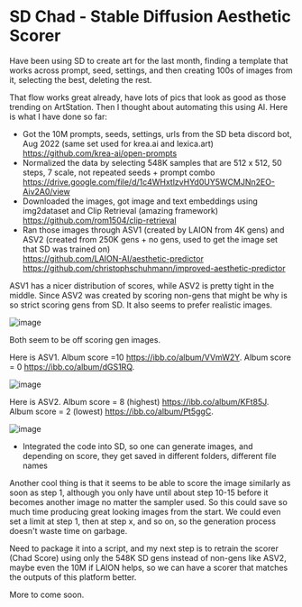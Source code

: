 # SD Chad - Stable Diffusion Aesthetic Scorer

Have been using SD to create art for the last month, finding a template that works across prompt, seed, settings, and then creating 100s of images from it, selecting the best, deleting the rest. 

That flow works great already, have lots of pics that look as good as those trending on ArtStation. Then I thought about automating this using AI. Here is what I have done so far: 

- Got the 10M prompts, seeds, settings, urls from the SD beta discord bot, Aug 2022 (same set used for krea.ai and lexica.art)
https://github.com/krea-ai/open-prompts
- Normalized the data by selecting 548K samples that are 512 x 512, 50 steps, 7 scale, not repeated seeds + prompt combo
https://drive.google.com/file/d/1c4WHxtlzvHYd0UY5WCMJNn2EO-Aiv2A0/view
- Downloaded the images, got image and text embeddings using img2dataset and Clip Retrieval (amazing framework)
https://github.com/rom1504/clip-retrieval
- Ran those images through ASV1 (created by LAION from 4K gens) and ASV2 (created from 250K gens + no gens, used to get the image set that SD was trained on)  
https://github.com/LAION-AI/aesthetic-predictor  
https://github.com/christophschuhmann/improved-aesthetic-predictor

ASV1 has a nicer distribution of scores, while ASV2 is pretty tight in the middle. Since ASV2 was created by scoring non-gens that might be why is so strict scoring gens from SD. It also seems to prefer realistic images.

![image](https://user-images.githubusercontent.com/30579087/194380290-6c68fb6b-cd78-4d9f-9ff2-bdbe2c3d43bb.png)

Both seem to be off scoring gen images. 

Here is ASV1. Album score =10 https://ibb.co/album/VVmW2Y. Album score = 0 https://ibb.co/album/dGS1RQ.

![image](https://user-images.githubusercontent.com/30579087/194382366-8ae204fa-c65c-44a6-af93-8a6686f9aaa4.png)

Here is ASV2. Album score = 8 (highest) https://ibb.co/album/KFt85J. Album score = 2 (lowest) https://ibb.co/album/Pt5ggC.

![image](https://user-images.githubusercontent.com/30579087/194386981-c7fc96c5-2019-49ef-880a-bb1617dad450.png)

- Integrated the code into SD, so one can generate images, and depending on score, they get saved in different folders, different file names

Another cool thing is that it seems to be able to score the image similarly as soon as step 1, although you only have until about step 10-15 before it becomes another image no matter the sampler used. So this could save so much time producing great looking images from the start. We could even set a limit at step 1, then at step x, and so on, so the generation process doesn't waste time on garbage.

Need to package it into a script, and my next step is to retrain the scorer (Chad Score) using only the 548K SD gens instead of non-gens like ASV2, maybe even the 10M if LAION helps, so we can have a scorer that matches the outputs of this platform better.

More to come soon.  


